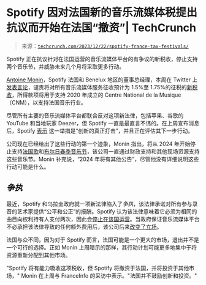 <!--yml

类别：未分类

日期：2024-05-27 14:27:37

-->

# Spotify 因对法国新的音乐流媒体税提出抗议而开始在法国“撤资”| TechCrunch

> 来源：[`techcrunch.com/2023/12/22/spotify-france-tax-festivals/`](https://techcrunch.com/2023/12/22/spotify-france-tax-festivals/)

Spotify 正在抗议针对在法国运营的音乐流媒体平台的有争议的新税收，停止支持两个音乐节，并威胁未来几个月将采取更多行动。

[Antoine Monin](https://twitter.com/ant1monin)，Spotify 法国和 Benelux 地区的董事总经理，本周在 Twitter 上[发表言论](https://twitter.com/ant1monin/status/1737406219361370233)，谴责将对所有音乐流媒体服务征收预计为 1.5%至 1.75%的征税的[新税收](https://uk.news.yahoo.com/france-proposed-tax-music-streaming-115743209.html)，所得款项将用于支持 2020 年成立的 Centre National de la Musique（CNM），以支持法国音乐行业。

尽管所有主要的音乐流媒体平台都联合反对这项新法律，包括苹果、谷歌的 YouTube 和当地玩家 Deezer，但 Spotify 一直是最直言不讳的。在上周宣布消息后，Spotify [表示](https://www.francetvinfo.fr/internet/streaming/spotify/taxe-sur-les-plateformes-d-ecoute-de-musique-en-ligne-la-france-ne-sera-plus-une-priorite-pour-spotify-avertit-son-dg_6242370.html) 这一举措是“创新的真正打击”，并且正在评估其下一步行动。

公司现在已经给出了这些行动的第一个迹象，Monin 指出，将从 2024 年开始停止支持[法国歌](https://en.wikipedia.org/wiki/Les_Francofolies_de_La_Rochelle)和[布尔日春季音乐节](https://en.wikipedia.org/wiki/Printemps_de_Bourges)，该公司一直通过财政支持和其他现场资源支持这些音乐节。Monin 补充说，“2024 年将有其他公告”，尽管他没有详细说明这些行动可能是什么。

## *争执*

最近，Spotify 和乌拉圭政府就一项新法律陷入了*争执*，该法律承诺对所有参与录音的艺术家提供“公平和公正”的报酬。Spotify 认为该法律意味着它必须为相同的曲目向权利持有人支付两次，因此会[停止在该国运营](https://newsroom.spotify.com/2023-12-01/spotify-is-being-pushed-out-of-uruguay/)。当政府保证音乐流媒体平台不必承担该法律导致的任何额外费用后，该公司后来[改变了立场](https://techcrunch.com/2023/12/13/spotify-u-turns-on-uruguay-exit-after-government-gives-assurances-on-artist-payments/)。

法国与众不同，因为对于 Spotify 而言，法国可能是一个更大的市场，退出并不是一个可行的选择。正如 Monin 上周暗示的那样，其行动计划可能更多地集中于将资源重新分配到其他市场。

"Spotify 将有能力吸收这项税收，但 Spotify 将撤资于法国，并将投资于其他市场，" Monin 在上周与 FranceInfo 的采访中表示。"法国并不鼓励创新和投资。"
